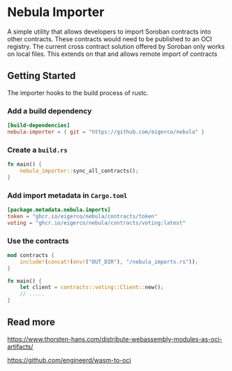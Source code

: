 # Nebula Importer

A simple utility that allows developers to import Soroban contracts into other contracts. These contracts would need to be published to an OCI registry.
The current cross contract solution offered by Soroban only works on local files.
This extends on that and allows remote import of contracts

## Getting Started

The importer hooks to the build process of rustc.

### Add a build dependency

```toml
[build-dependencies]
nebula-importer = { git = "https://github.com/eigerco/nebula" }
```

### Create a `build.rs`

```rust
fn main() {
    nebula_importer::sync_all_contracts();
}
```

### Add import metadata in `Cargo.toml`

```toml
[package.metadata.nebula.imports]
token = "ghcr.io/eigerco/nebula/contracts/token"
voting = "ghcr.io/eigerco/nebula/contracts/voting:latest"
```

### Use the contracts

```rust
mod contracts {
    include!(concat!(env!("OUT_DIR"), "/nebula_imports.rs"));
}

fn main() {
    let client = contracts::voting::Client::new();
    // .....
}
```

## Read more

https://www.thorsten-hans.com/distribute-webassembly-modules-as-oci-artifacts/

https://github.com/engineerd/wasm-to-oci
